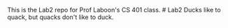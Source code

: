 This is the Lab2 repo for Prof Laboon's CS 401 class. # Lab2
Ducks like to quack, but quacks don't like to duck.
